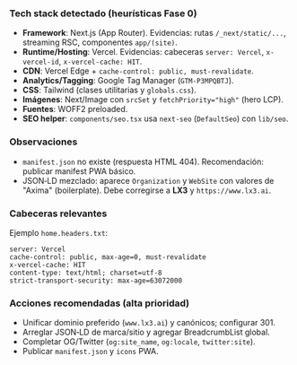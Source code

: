 ### Tech stack detectado (heurísticas Fase 0)

- **Framework**: Next.js (App Router). Evidencias: rutas `/_next/static/...`, streaming RSC, componentes `app/(site)`.
- **Runtime/Hosting**: Vercel. Evidencias: cabeceras `server: Vercel`, `x-vercel-id`, `x-vercel-cache: HIT`.
- **CDN**: Vercel Edge + `cache-control: public, must-revalidate`.
- **Analytics/Tagging**: Google Tag Manager (`GTM-P3MPQBTJ`).
- **CSS**: Tailwind (clases utilitarias y `globals.css`).
- **Imágenes**: Next/Image con `srcSet` y `fetchPriority="high"` (hero LCP).
- **Fuentes**: WOFF2 preloaded.
- **SEO helper**: `components/seo.tsx` usa `next-seo` (`DefaultSeo`) con `lib/seo`.

### Observaciones

- `manifest.json` no existe (respuesta HTML 404). Recomendación: publicar manifest PWA básico.
- JSON‑LD mezclado: aparece `Organization` y `WebSite` con valores de "Axima" (boilerplate). Debe corregirse a **LX3** y `https://www.lx3.ai`.

### Cabeceras relevantes

Ejemplo `home.headers.txt`:

```text
server: Vercel
cache-control: public, max-age=0, must-revalidate
x-vercel-cache: HIT
content-type: text/html; charset=utf-8
strict-transport-security: max-age=63072000
```

### Acciones recomendadas (alta prioridad)

- Unificar dominio preferido (`www.lx3.ai`) y canónicos; configurar 301.
- Arreglar JSON‑LD de marca/sitio y agregar BreadcrumbList global.
- Completar OG/Twitter (`og:site_name`, `og:locale`, `twitter:site`).
- Publicar `manifest.json` y `icons` PWA.

